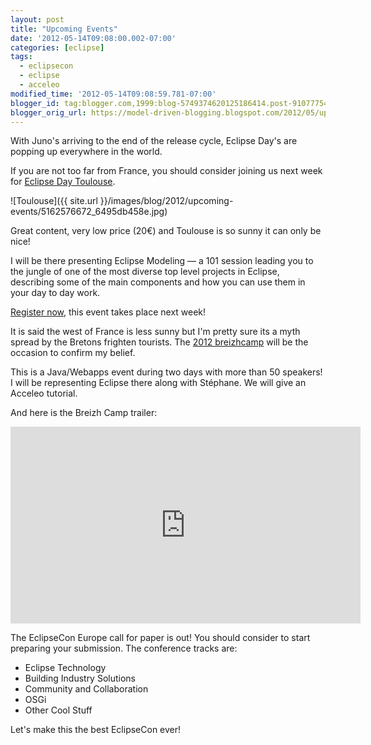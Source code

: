 ```yaml
---
layout: post
title: "Upcoming Events"
date: '2012-05-14T09:08:00.002-07:00'
categories: [eclipse]
tags:
  - eclipsecon
  - eclipse
  - acceleo
modified_time: '2012-05-14T09:08:59.781-07:00'
blogger_id: tag:blogger.com,1999:blog-5749374620125186414.post-9107775419716856250
blogger_orig_url: https://model-driven-blogging.blogspot.com/2012/05/upcoming-events.html
---
```


With Juno's arriving to the end of the release cycle, Eclipse Day's are popping up everywhere in the world.

If you are not too far from France, you should consider joining us next week for [Eclipse Day Toulouse](https://www.eclipsedaytoulouse.com/).

![Toulouse]({{ site.url }}/images/blog/2012/upcoming-events/5162576672_6495db458e.jpg)

Great content, very low price (20€) and Toulouse is so sunny it can only be nice!

I will be there presenting Eclipse Modeling — a 101 session leading you to the jungle of one of the most diverse top level projects in Eclipse, describing some of the main components and how you can use them in your day to day work.

[Register now](https://www.eclipsedaytoulouse.com/en/registration/), this event takes place next week!

It is said the west of France is less sunny but I'm pretty sure its a myth spread by the Bretons frighten tourists. The [2012 breizhcamp](https://www.breizhcamp.org/) will be the occasion to confirm my belief.

This is a Java/Webapps event during two days with more than 50 speakers! I will be representing Eclipse there along with Stéphane. We will give an Acceleo tutorial.

And here is the Breizh Camp trailer:

<iframe width="560" height="315" src="https://www.youtube.com/embed/h4RNpCBuLBE" title="YouTube video" frameborder="0" allowfullscreen></iframe>

The EclipseCon Europe call for paper is out! You should consider to start preparing your submission. The conference tracks are:

- Eclipse Technology
- Building Industry Solutions
- Community and Collaboration
- OSGi
- Other Cool Stuff

Let's make this the best EclipseCon ever!

